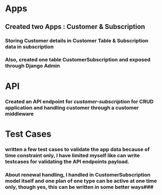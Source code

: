 # Apps #
## Created two Apps : Customer & Subscription ##
### Storing Customer details in Customer Table & Subscription data in subscription ###
### Also, created one table CustomerSubscription and exposed through Django Admin ###

# API #
### Created an API endpoint for _customer-subscription_ for CRUD application and handling customer through a customer middleware ###


# Test Cases #

### written a few test cases to validate the app data because of time constraint only, I have limited myself like can write testcases for validating the API endpoints payload. ###


### About renewal handling, I handled in CustomerSubscription model itself and one plan of one type can be active at one time only, though yes, this can be written in some better ways###

